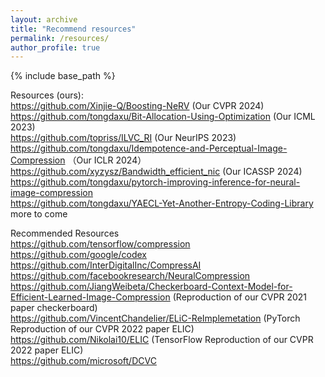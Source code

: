 ```yaml
---
layout: archive
title: "Recommend resources"
permalink: /resources/
author_profile: true
---
```


{% include base_path %}

Resources (ours):  
https://github.com/Xinjie-Q/Boosting-NeRV (Our CVPR 2024)  
https://github.com/tongdaxu/Bit-Allocation-Using-Optimization (Our ICML 2023)  
https://github.com/topriss/ILVC_RI (Our NeurIPS 2023)  
https://github.com/tongdaxu/Idempotence-and-Perceptual-Image-Compression  （Our ICLR 2024）  
https://github.com/xyzysz/Bandwidth_efficient_nic (Our ICASSP 2024)   
https://github.com/tongdaxu/pytorch-improving-inference-for-neural-image-compression  
https://github.com/tongdaxu/YAECL-Yet-Another-Entropy-Coding-Library  
more to come  

Recommended Resources  
https://github.com/tensorflow/compression  
https://github.com/google/codex   
https://github.com/InterDigitalInc/CompressAI  
https://github.com/facebookresearch/NeuralCompression  
https://github.com/JiangWeibeta/Checkerboard-Context-Model-for-Efficient-Learned-Image-Compression (Reproduction of our CVPR 2021 paper checkerboard)  
https://github.com/VincentChandelier/ELiC-ReImplemetation (PyTorch Reproduction of our CVPR 2022 paper ELIC)   
https://github.com/Nikolai10/ELIC (TensorFlow Reproduction of our CVPR 2022 paper ELIC)  
https://github.com/microsoft/DCVC   
